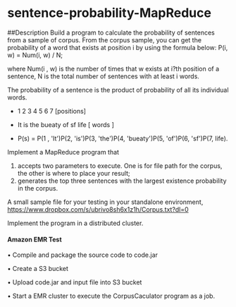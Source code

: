 # sentence-probability-MapReduce

##Description
Build a program to calculate the probability of sentences from a  sample of corpus. From the corpus sample, you can get the probability of a word that exists at  position i by using the formula below: 
P(i, w) = Num(i, w) / N; 

where Num(i , w) is the number of times that w exists at i?th position of a sentence, N is the  total number of sentences with at least i words. 

The probability of a sentence is the product of probability of all its individual words.

+ 1  2  3           4             5     6       7    [positions]                   

+  It  is the bueaty of sf life  [  words  ]                        

+ P(s) = P(1 , 'It')P(2, 'is')P(3, 'the')P(4, 'bueaty')P(5, 'of')P(6, 'sf')P(7, life). 

Implement a MapReduce program that  
1. accepts two parameters to execute. One is for file path for the corpus, the other is where  to place your result; 
2. generates the top three sentences with the largest existence probability in the corpus. 
 
A small sample file for your testing in your standalone environment,  
https://www.dropbox.com/s/ubrivo8sh6x1z1h/Corpus.txt?dl=0 

Implement the program in a distributed cluster.  

#### Amazon EMR Test 
• Compile and package the source code to code.jar 

• Create a S3 bucket 

• Upload code.jar and input file into S3 bucket 

• Start a EMR cluster to execute the CorpusCaculator program as a job. 
